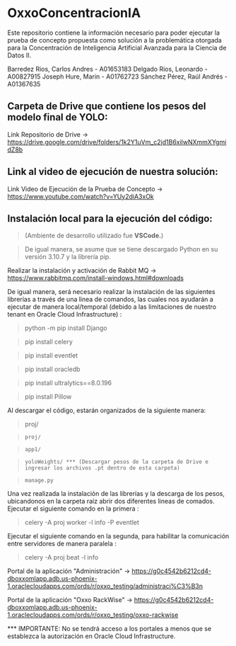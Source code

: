 # OxxoConcentracionIA
Este repositorio contiene la información necesario para poder ejecutar la prueba de concepto propuesta como solución a la problemática otorgada para la Concentración de Inteligencia Artificial Avanzada para la Ciencia de Datos II.

Barredez Rios, Carlos Andres - A01653183
Delgado Rios, Leonardo - A00827915
Joseph Hure, Marin - A01762723
Sánchez Pérez, Raúl Andrés - A01367635

## Carpeta de Drive que contiene los pesos del modelo final de YOLO:

Link Repositorio de Drive -> https://drive.google.com/drive/folders/1k2Y1uVm_c2jd1B6xilwNXmmXYgmidZ8b

## Link al video de ejecución de nuestra solución:

Link Video de Ejecución de la Prueba de Concepto -> https://www.youtube.com/watch?v=YUy2diA3xOk

## Instalación local para la ejecución del código:

> (Ambiente de desarrollo utilizado fue **VSCode.**)

> De igual manera, se asume que se tiene descargado Python en su versión 3.10.7 y la librería pip.

Realizar la instalación y activación de Rabbit MQ -> https://www.rabbitmq.com/install-windows.html#downloads

De igual manera, será necesario realizar la instalación de las siguientes librerías a través de una linea de comandos, las cuales nos ayudarán a ejecutar de manera local/temporal (debido a las limitaciones de nuestro tenant en Oracle Cloud Infrastructure) :

> python -m pip install Django

> pip install celery

> pip install eventlet

> pip install oracledb

> pip install ultralytics==8.0.196

> pip install Pillow

Al descargar el código, estarán organizados de la siguiente manera:

>   proj/

>     proj/

>     app1/

>     yoloWeights/ *** (Descargar pesos de la carpeta de Drive e ingresar los archivos .pt dentro de esta carpeta)

>     manage.py

Una vez realizada la instalación de las librerías y la descarga de los pesos, ubicandonos en la carpeta raíz abrir dos diferentes lineas de comados.
Ejecutar el siguiente comando en la primera :

> celery -A proj worker -l info -P eventlet

Ejecutar el siguiente comando en la segunda, para habilitar la comunicación entre servidores de manera paralela : 

> celery -A proj beat -l info

Portal de la aplicación "Administración" -> https://g0c4542b6212cd4-dboxxomlapp.adb.us-phoenix-1.oraclecloudapps.com/ords/r/oxxo_testing/administraci%C3%B3n

Portal de la aplicación "Oxxo RackWise" -> https://g0c4542b6212cd4-dboxxomlapp.adb.us-phoenix-1.oraclecloudapps.com/ords/r/oxxo_testing/oxxo-rackwise

*** IMPORTANTE: No se tendrá acceso a los portales a menos que se establezca la autorización en Oracle Cloud Infrastructure.
